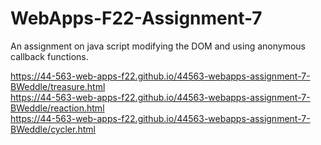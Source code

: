 # WebApps-F22-Assignment-7
An assignment on java script modifying the DOM and using anonymous callback functions.

https://44-563-web-apps-f22.github.io/44563-webapps-assignment-7-BWeddle/treasure.html \
https://44-563-web-apps-f22.github.io/44563-webapps-assignment-7-BWeddle/reaction.html \
https://44-563-web-apps-f22.github.io/44563-webapps-assignment-7-BWeddle/cycler.html
